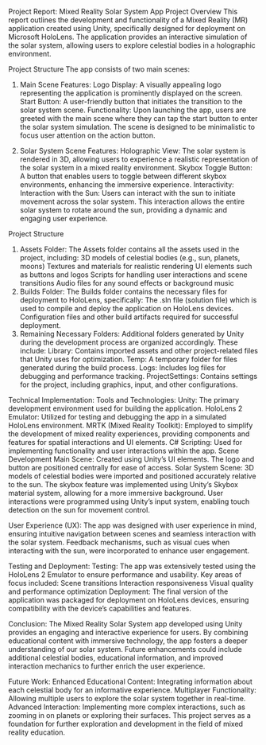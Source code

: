Project Report: Mixed Reality Solar System App
Project Overview
This report outlines the development and functionality of a Mixed Reality (MR) application created using Unity, specifically designed for deployment on Microsoft HoloLens. The application provides an interactive simulation of the solar system, allowing users to explore celestial bodies in a holographic environment.

Project Structure
The app consists of two main scenes:

1. Main Scene
Features:
Logo Display: A visually appealing logo representing the application is prominently displayed on the screen.
Start Button: A user-friendly button that initiates the transition to the solar system scene.
Functionality:
Upon launching the app, users are greeted with the main scene where they can tap the start button to enter the solar system simulation. The scene is designed to be minimalistic to focus user attention on the action button.

2. Solar System Scene
Features:
Holographic View: The solar system is rendered in 3D, allowing users to experience a realistic representation of the solar system in a mixed reality environment.
Skybox Toggle Button: A button that enables users to toggle between different skybox environments, enhancing the immersive experience.
Interactivity:
Interaction with the Sun: Users can interact with the sun to initiate movement across the solar system. This interaction allows the entire solar system to rotate around the sun, providing a dynamic and engaging user experience.

Project Structure
1. Assets Folder:
The Assets folder contains all the assets used in the project, including:
3D models of celestial bodies (e.g., sun, planets, moons)
Textures and materials for realistic rendering
UI elements such as buttons and logos
Scripts for handling user interactions and scene transitions
Audio files for any sound effects or background music
2. Builds Folder:
The Builds folder contains the necessary files for deployment to HoloLens, specifically:
The .sln file (solution file) which is used to compile and deploy the application on HoloLens devices.
Configuration files and other build artifacts required for successful deployment.
3. Remaining Necessary Folders:
Additional folders generated by Unity during the development process are organized accordingly. These include:
Library: Contains imported assets and other project-related files that Unity uses for optimization.
Temp: A temporary folder for files generated during the build process.
Logs: Includes log files for debugging and performance tracking.
ProjectSettings: Contains settings for the project, including graphics, input, and other configurations.

Technical Implementation:
Tools and Technologies:
Unity: The primary development environment used for building the application.
HoloLens 2 Emulator: Utilized for testing and debugging the app in a simulated HoloLens environment.
MRTK (Mixed Reality Toolkit): Employed to simplify the development of mixed reality experiences, providing components and features for spatial interactions and UI elements.
C# Scripting: Used for implementing functionality and user interactions within the app.
Scene Development
Main Scene: Created using Unity’s UI elements. The logo and button are positioned centrally for ease of access.
Solar System Scene:
3D models of celestial bodies were imported and positioned accurately relative to the sun.
The skybox feature was implemented using Unity’s Skybox material system, allowing for a more immersive background.
User interactions were programmed using Unity’s input system, enabling touch detection on the sun for movement control.

User Experience (UX):
The app was designed with user experience in mind, ensuring intuitive navigation between scenes and seamless interaction with the solar system.
Feedback mechanisms, such as visual cues when interacting with the sun, were incorporated to enhance user engagement.

Testing and Deployment:
Testing:
The app was extensively tested using the HoloLens 2 Emulator to ensure performance and usability. Key areas of focus included:
Scene transitions
Interaction responsiveness
Visual quality and performance optimization
Deployment:
The final version of the application was packaged for deployment on HoloLens devices, ensuring compatibility with the device’s capabilities and features.

Conclusion:
The Mixed Reality Solar System app developed using Unity provides an engaging and interactive experience for users. By combining educational content with immersive technology, the app fosters a deeper understanding of our solar system. Future enhancements could include additional celestial bodies, educational information, and improved interaction mechanics to further enrich the user experience.

Future Work:
Enhanced Educational Content: Integrating information about each celestial body for an informative experience.
Multiplayer Functionality: Allowing multiple users to explore the solar system together in real-time.
Advanced Interaction: Implementing more complex interactions, such as zooming in on planets or exploring their surfaces.
This project serves as a foundation for further exploration and development in the field of mixed reality education.